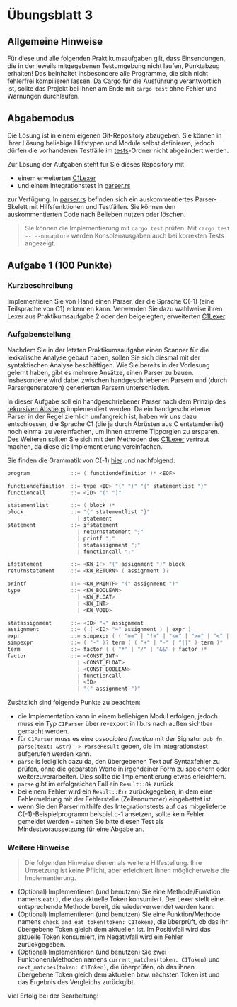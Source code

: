 # Übungsblatt 3
## Allgemeine Hinweise
Für diese und alle folgenden Praktikumsaufgaben gilt, dass Einsendungen, die in der jeweils mitgegebenen Testumgebung nicht laufen, Punktabzug erhalten! 
Das beinhaltet insbesondere alle Programme, die sich nicht fehlerfrei kompilieren lassen. 
Da Cargo für die Ausführung verantwortlich ist, sollte das Projekt bei Ihnen am Ende mit `cargo test` ohne Fehler und Warnungen durchlaufen.

## Abgabemodus
Die Lösung ist in einem eigenen Git-Repository abzugeben.
Sie können in ihrer Lösung beliebige Hilfstypen und Module selbst definieren, jedoch dürfen die vorhandenen Testfälle im [tests](tests)-Ordner nicht abgeändert werden.

Zur Lösung der Aufgaben steht für Sie dieses Repository mit
- einem erweiterten [C1Lexer](src/lexer.rs)
- und einem Integrationstest in [parser.rs](tests/parser.rs) 

zur Verfügung.
In [parser.rs](src/parser.rs) befinden sich ein auskommentiertes Parser-Skelett mit Hilfsfunktionen und Testfällen. Sie können den auskommentierten Code nach Belieben nutzen oder löschen. 
> Sie können die Implementierung mit `cargo test` prüfen. Mit `cargo test -- --nocapture` werden Konsolenausgaben auch bei korrekten Tests angezeigt.


## Aufgabe 1 (100 Punkte)
### Kurzbeschreibung
Implementieren Sie von Hand einen Parser, der die Sprache C(-1) (eine Teilsprache von C1) erkennen kann. Verwenden Sie dazu wahlweise ihren Lexer aus Praktikumsaufgabe 2 oder den beigelegten, erweiterten [C1Lexer](src/lexer.rs). 

### Aufgabenstellung
Nachdem Sie in der letzten Praktikumsaufgabe einen Scanner für die lexikalische Analyse gebaut haben, sollen Sie sich diesmal mit der syntaktischen Analyse beschäftigen. Wie Sie bereits in der Vorlesung gelernt haben, gibt es mehrere Ansätze, einen Parser zu bauen. Insbesondere wird dabei zwischen handgeschriebenen Parsern und (durch Parsergeneratoren) generierten Parsern unterschieden.

In dieser Aufgabe soll ein handgeschriebener Parser nach dem Prinzip des [rekursiven Abstiegs](https://en.wikipedia.org/wiki/Recursive_descent_parser) implementiert werden. Da ein handgeschriebener Parser in der Regel ziemlich umfangreich ist, haben wir uns dazu entschlossen, die Sprache C1 (die ja durch Abrüsten aus C entstanden ist) noch einmal zu vereinfachen, um Ihnen extreme Tipporgien zu ersparen.
Des Weiteren sollten Sie sich mit den Methoden des [C1Lexer](src/lexer.rs) vertraut machen, da diese die Implementierung vereinfachen.

Sie finden die Grammatik von C(-1) [hier](https://amor.cms.hu-berlin.de/~kunert/lehre/material/c-1-grammar.php) und nachfolgend:
```C
program             ::= ( functiondefinition )* <EOF>

functiondefinition  ::= type <ID> "(" ")" "{" statementlist "}"
functioncall        ::= <ID> "(" ")"

statementlist       ::= ( block )*
block               ::= "{" statementlist "}"
                      | statement
statement           ::= ifstatement
                      | returnstatement ";"
                      | printf ";"
                      | statassignment ";"
                      | functioncall ";"

ifstatement         ::= <KW_IF> "(" assignment ")" block
returnstatement     ::= <KW_RETURN> ( assignment )?

printf              ::= <KW_PRINTF> "(" assignment ")"
type                ::= <KW_BOOLEAN>
                      | <KW_FLOAT>
                      | <KW_INT>
                      | <KW_VOID>

statassignment      ::= <ID> "=" assignment
assignment          ::= ( ( <ID> "=" assignment ) | expr )
expr                ::= simpexpr ( ( "==" | "!=" | "<=" | ">=" | "<" | ">" ) simpexpr )?
simpexpr            ::= ( "-" )? term ( ( "+" | "-" | "||" ) term )*
term                ::= factor ( ( "*" | "/" | "&&" ) factor )*
factor              ::= <CONST_INT>
                      | <CONST_FLOAT>
                      | <CONST_BOOLEAN>
                      | functioncall
                      | <ID>
                      | "(" assignment ")"
```
Zusätzlich sind folgende Punkte zu beachten:

- die Implementation kann in einem beliebigen Modul erfolgen, jedoch muss ein Typ `C1Parser` über re-export in lib.rs nach außen sichtbar gemacht werden. 
- für `C1Parser` muss es eine _associated function_ mit der Signatur `pub fn parse(text: &str) -> ParseResult` geben, die im Integrationstest aufgerufen werden kann.
- `parse` is lediglich dazu da, den übergebenen Text auf Syntaxfehler zu prüfen, ohne die geparsten Werte in irgendeiner Form zu speichern oder weiterzuverarbeiten. Dies sollte die Implementierung etwas erleichtern. 
- `parse` gibt im erfolgreichen Fall ein `Result::Ok` zurück
- bei einem Fehler wird ein `Result::Err` zurückgegeben, in dem eine Fehlermeldung mit der Fehlerstelle (Zeilennummer) eingebettet ist.   
- wenn Sie den Parser mithilfe des Integrationstests auf das mitgelieferte C(-1)-Beispielprogramm beispiel.c-1 ansetzen, sollte kein Fehler gemeldet werden - sehen Sie bitte diesen Test als Mindestvoraussetzung für eine Abgabe an.

### Weitere Hinweise
> Die folgenden Hinweise dienen als weitere Hilfestellung. Ihre Umsetzung ist keine Pflicht, aber erleichtert Ihnen möglicherweise die Implementierung.

- (Optional) Implementieren (und benutzen) Sie eine Methode/Funktion namens `eat()`, die das aktuelle Token konsumiert. Der Lexer stellt eine entsprechende Methode bereit, die wiederverwendet werden kann.
- (Optional) Implementieren (und benutzen) Sie eine Funktion/Methode namens `check_and_eat_token(token: C1Token)`, die überprüft, ob das ihr übergebene Token gleich dem aktuellen ist. Im Positivfall wird das aktuelle Token konsumiert, im Negativfall wird ein Fehler zurückgegeben.
- (Optional) Implementieren (und benutzen) Sie zwei Funktionen/Methoden namens `current_matches(token: C1Token)` und `next_matches(token: C1Token)`, die überprüfen, ob das ihnen übergebene Token gleich dem aktuellen bzw. nächsten Token ist und das Ergebnis des Vergleichs zurückgibt.

Viel Erfolg bei der Bearbeitung!
